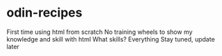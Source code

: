 # odin-recipes
First time using html from scratch 
No training wheels to show my knowledge and skill with html
What skills? Everything
Stay tuned, update later 
